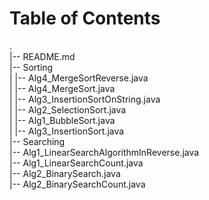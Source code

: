 # Table of Contents
.<br>
|-- README.md<br>
|-- Sorting<br>
|   |-- Alg4_MergeSortReverse.java<br>
|   |-- Alg4_MergeSort.java<br>
|   |-- Alg3_InsertionSortOnString.java<br>
|   |-- Alg2_SelectionSort.java<br>
|   |-- Alg1_BubbleSort.java<br>
|   |-- Alg3_InsertionSort.java<br>
|-- Searching<br>
    |-- Alg1_LinearSearchAlgorithmInReverse.java<br>
    |-- Alg1_LinearSearchCount.java<br>
    |-- Alg2_BinarySearch.java<br>
    |-- Alg2_BinarySearchCount.java<br>
